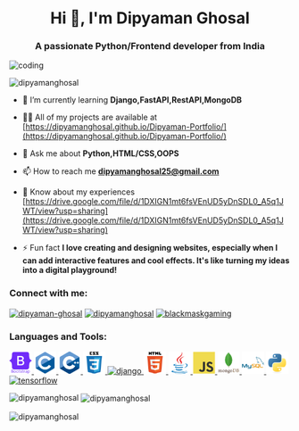 <h1 align="center">Hi 👋, I'm Dipyaman Ghosal</h1>
<h3 align="center">A passionate Python/Frontend developer from India</h3>

<img aling="right" alt="coding" width="600" src="https://camo.githubusercontent.com/19db51af5f90f1b152bc0b9078f5fe97053955be5074f03f17019c70345bdcdb/68747470733a2f2f6d69726f2e6d656469756d2e636f6d2f6d61782f313336302f302a37513379765349765f7430696f4a2d5a2e676966">

<p align="left"> <img src="https://komarev.com/ghpvc/?username=dipyamanghosal&label=Profile%20views&color=0e75b6&style=flat" alt="dipyamanghosal" /> </p>

- 🌱 I’m currently learning **Django,FastAPI,RestAPI,MongoDB**

- 👨‍💻 All of my projects are available at [https://dipyamanghosal.github.io/Dipyaman-Portfolio/](https://dipyamanghosal.github.io/Dipyaman-Portfolio/)

- 💬 Ask me about **Python,HTML/CSS,OOPS**

- 📫 How to reach me **dipyamanghosal25@gmail.com**

- 📄 Know about my experiences [https://drive.google.com/file/d/1DXIGN1mt6fsVEnUD5yDnSDL0_A5q1JWT/view?usp=sharing](https://drive.google.com/file/d/1DXIGN1mt6fsVEnUD5yDnSDL0_A5q1JWT/view?usp=sharing)

- ⚡ Fun fact **I love creating and designing websites, especially when I can add interactive features and cool effects. It's like turning my ideas into a digital playground!**

<h3 align="left">Connect with me:</h3>
<p align="left">
<a href="https://linkedin.com/in/dipyaman-ghosal" target="blank"><img align="center" src="https://raw.githubusercontent.com/rahuldkjain/github-profile-readme-generator/master/src/images/icons/Social/linked-in-alt.svg" alt="dipyaman-ghosal" height="30" width="40" /></a>
<a href="https://fb.com/dipyamanghosal" target="blank"><img align="center" src="https://raw.githubusercontent.com/rahuldkjain/github-profile-readme-generator/master/src/images/icons/Social/facebook.svg" alt="dipyamanghosal" height="30" width="40" /></a>
<a href="https://www.youtube.com/c/blackmaskgaming" target="blank"><img align="center" src="https://raw.githubusercontent.com/rahuldkjain/github-profile-readme-generator/master/src/images/icons/Social/youtube.svg" alt="blackmaskgaming" height="30" width="40" /></a>
</p>

<h3 align="left">Languages and Tools:</h3>
<p align="left"> <a href="https://getbootstrap.com" target="_blank" rel="noreferrer"> <img src="https://raw.githubusercontent.com/devicons/devicon/master/icons/bootstrap/bootstrap-plain-wordmark.svg" alt="bootstrap" width="40" height="40"/> </a> <a href="https://www.cprogramming.com/" target="_blank" rel="noreferrer"> <img src="https://raw.githubusercontent.com/devicons/devicon/master/icons/c/c-original.svg" alt="c" width="40" height="40"/> </a> <a href="https://www.w3schools.com/cpp/" target="_blank" rel="noreferrer"> <img src="https://raw.githubusercontent.com/devicons/devicon/master/icons/cplusplus/cplusplus-original.svg" alt="cplusplus" width="40" height="40"/> </a> <a href="https://www.w3schools.com/css/" target="_blank" rel="noreferrer"> <img src="https://raw.githubusercontent.com/devicons/devicon/master/icons/css3/css3-original-wordmark.svg" alt="css3" width="40" height="40"/> </a> <a href="https://www.djangoproject.com/" target="_blank" rel="noreferrer"> <img src="https://cdn.worldvectorlogo.com/logos/django.svg" alt="django" width="40" height="40"/> </a> <a href="https://www.w3.org/html/" target="_blank" rel="noreferrer"> <img src="https://raw.githubusercontent.com/devicons/devicon/master/icons/html5/html5-original-wordmark.svg" alt="html5" width="40" height="40"/> </a> <a href="https://www.java.com" target="_blank" rel="noreferrer"> <img src="https://raw.githubusercontent.com/devicons/devicon/master/icons/java/java-original.svg" alt="java" width="40" height="40"/> </a> <a href="https://developer.mozilla.org/en-US/docs/Web/JavaScript" target="_blank" rel="noreferrer"> <img src="https://raw.githubusercontent.com/devicons/devicon/master/icons/javascript/javascript-original.svg" alt="javascript" width="40" height="40"/> </a> <a href="https://www.mongodb.com/" target="_blank" rel="noreferrer"> <img src="https://raw.githubusercontent.com/devicons/devicon/master/icons/mongodb/mongodb-original-wordmark.svg" alt="mongodb" width="40" height="40"/> </a> <a href="https://www.mysql.com/" target="_blank" rel="noreferrer"> <img src="https://raw.githubusercontent.com/devicons/devicon/master/icons/mysql/mysql-original-wordmark.svg" alt="mysql" width="40" height="40"/> </a> <a href="https://www.python.org" target="_blank" rel="noreferrer"> <img src="https://raw.githubusercontent.com/devicons/devicon/master/icons/python/python-original.svg" alt="python" width="40" height="40"/> </a> <a href="https://www.tensorflow.org" target="_blank" rel="noreferrer"> <img src="https://www.vectorlogo.zone/logos/tensorflow/tensorflow-icon.svg" alt="tensorflow" width="40" height="40"/> </a> </p>

<p><img align="left" src="https://github-readme-stats.vercel.app/api/top-langs?username=dipyamanghosal&show_icons=true&locale=en&layout=compact" alt="dipyamanghosal" /></p>

<p>&nbsp;<img align="center" src="https://github-readme-stats.vercel.app/api?username=dipyamanghosal&show_icons=true&locale=en" alt="dipyamanghosal" /></p>

<p><img align="center" src="https://github-readme-streak-stats.herokuapp.com/?user=dipyamanghosal&" alt="dipyamanghosal" /></p>
